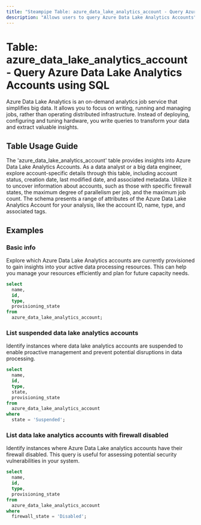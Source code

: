 ```yaml
---
title: "Steampipe Table: azure_data_lake_analytics_account - Query Azure Data Lake Analytics Accounts using SQL"
description: "Allows users to query Azure Data Lake Analytics Accounts"
---
```


# Table: azure_data_lake_analytics_account - Query Azure Data Lake Analytics Accounts using SQL

Azure Data Lake Analytics is an on-demand analytics job service that simplifies big data. It allows you to focus on writing, running and managing jobs, rather than operating distributed infrastructure. Instead of deploying, configuring and tuning hardware, you write queries to transform your data and extract valuable insights.

## Table Usage Guide

The 'azure_data_lake_analytics_account' table provides insights into Azure Data Lake Analytics Accounts. As a data analyst or a big data engineer, explore account-specific details through this table, including account status, creation date, last modified date, and associated metadata. Utilize it to uncover information about accounts, such as those with specific firewall states, the maximum degree of parallelism per job, and the maximum job count. The schema presents a range of attributes of the Azure Data Lake Analytics Account for your analysis, like the account ID, name, type, and associated tags.

## Examples

### Basic info
Explore which Azure Data Lake Analytics accounts are currently provisioned to gain insights into your active data processing resources. This can help you manage your resources efficiently and plan for future capacity needs.

```sql
select
  name,
  id,
  type,
  provisioning_state
from
  azure_data_lake_analytics_account;
```

### List suspended data lake analytics accounts
Identify instances where data lake analytics accounts are suspended to enable proactive management and prevent potential disruptions in data processing.

```sql
select
  name,
  id,
  type,
  state,
  provisioning_state
from
  azure_data_lake_analytics_account
where
  state = 'Suspended';
```

### List data lake analytics accounts with firewall disabled
Identify instances where Azure Data Lake analytics accounts have their firewall disabled. This query is useful for assessing potential security vulnerabilities in your system.

```sql
select
  name,
  id,
  type,
  provisioning_state
from
  azure_data_lake_analytics_account
where
  firewall_state = 'Disabled';
```